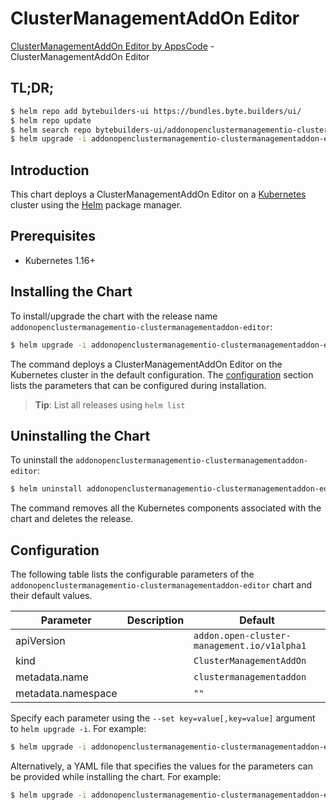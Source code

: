 # ClusterManagementAddOn Editor

[ClusterManagementAddOn Editor by AppsCode](https://byte.builders) - ClusterManagementAddOn Editor

## TL;DR;

```bash
$ helm repo add bytebuilders-ui https://bundles.byte.builders/ui/
$ helm repo update
$ helm search repo bytebuilders-ui/addonopenclustermanagementio-clustermanagementaddon-editor --version=v0.4.16
$ helm upgrade -i addonopenclustermanagementio-clustermanagementaddon-editor bytebuilders-ui/addonopenclustermanagementio-clustermanagementaddon-editor -n default --create-namespace --version=v0.4.16
```

## Introduction

This chart deploys a ClusterManagementAddOn Editor on a [Kubernetes](http://kubernetes.io) cluster using the [Helm](https://helm.sh) package manager.

## Prerequisites

- Kubernetes 1.16+

## Installing the Chart

To install/upgrade the chart with the release name `addonopenclustermanagementio-clustermanagementaddon-editor`:

```bash
$ helm upgrade -i addonopenclustermanagementio-clustermanagementaddon-editor bytebuilders-ui/addonopenclustermanagementio-clustermanagementaddon-editor -n default --create-namespace --version=v0.4.16
```

The command deploys a ClusterManagementAddOn Editor on the Kubernetes cluster in the default configuration. The [configuration](#configuration) section lists the parameters that can be configured during installation.

> **Tip**: List all releases using `helm list`

## Uninstalling the Chart

To uninstall the `addonopenclustermanagementio-clustermanagementaddon-editor`:

```bash
$ helm uninstall addonopenclustermanagementio-clustermanagementaddon-editor -n default
```

The command removes all the Kubernetes components associated with the chart and deletes the release.

## Configuration

The following table lists the configurable parameters of the `addonopenclustermanagementio-clustermanagementaddon-editor` chart and their default values.

|     Parameter      | Description |                        Default                         |
|--------------------|-------------|--------------------------------------------------------|
| apiVersion         |             | <code>addon.open-cluster-management.io/v1alpha1</code> |
| kind               |             | <code>ClusterManagementAddOn</code>                    |
| metadata.name      |             | <code>clustermanagementaddon</code>                    |
| metadata.namespace |             | <code>""</code>                                        |


Specify each parameter using the `--set key=value[,key=value]` argument to `helm upgrade -i`. For example:

```bash
$ helm upgrade -i addonopenclustermanagementio-clustermanagementaddon-editor bytebuilders-ui/addonopenclustermanagementio-clustermanagementaddon-editor -n default --create-namespace --version=v0.4.16 --set apiVersion=addon.open-cluster-management.io/v1alpha1
```

Alternatively, a YAML file that specifies the values for the parameters can be provided while
installing the chart. For example:

```bash
$ helm upgrade -i addonopenclustermanagementio-clustermanagementaddon-editor bytebuilders-ui/addonopenclustermanagementio-clustermanagementaddon-editor -n default --create-namespace --version=v0.4.16 --values values.yaml
```
